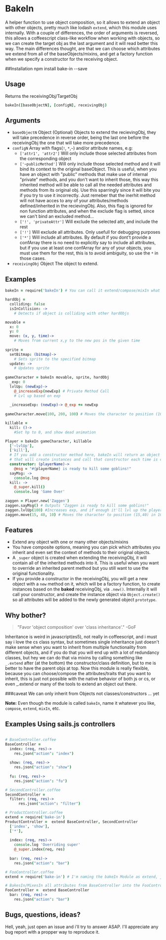 # BakeIn
A helper function to use object composition, so it allows to extend an object with other objects, pretty much like  lodash `extend`, which this module uses internally.
With a couple of differences, the order of arguments is reversed, this allows a coffeescript class-like workflow when working with objects, so we can create the target obj as the last argument and it will read better this way. The main differences thought, are that we can choose which attributes we extend from all of the baseObjects/mixins, and get a factory function when we specify a constructor for the receiving object.

##Installation
  npm install bake-in --save

## Usage
Returns the receivingObj/TargetObj
```coffeescript
bakeIn([baseObjectN], [configN], receivingObj)
```
## Arguments
* `baseObjectN` Object (Optional) Objects to extend the recievingObj, they will take precedence in reverse order, being the last  one before the receivingObj the one that will take more precedence.
* `configN` Array with flags(`!`, `*`,`~`) and/or attribute names, e.g:
  - `['attr1', 'attr2']` Will only include those selected attributes from the corresponding object
  - `['~publicMethod']` Will only include those selected method and it will bind its context to the original baseObject. This is useful, when you have an object with "public" methods that make use of internal "private" methods, and you don't want to inherit those, this way this inherited method will be able to call all the needed attributes and methods from its original obj. Use this sparringly since it will bite you if you try to use it incorrectly. Just remeber that the inerhit method will not have acces to any of your attributes/methods defined/inherited in the recievingObj. Also, this flag is ignored for non function attributes, and when the exclude flag is setted, since we can't bind an excluded method...
  - `['!', 'privateAttr']` Will exclude the selected attr, and include the rest
  - `['!']` Will exclude all attributes. Only usefull for debugging purposes
  - `['*']` Will include all attributes. By default if you dont't provide a confArray there is no need to explicitly say to include all attributes, but if you use at least one confArray for any of your objects, you must use them for the rest, this is to avoid ambiguity, so use the `*` in those cases.
* `receivingObj` Object The object to extend.

## Examples
```coffeescript
bakeIn = require('bakeIn') # You can call it extend/compose/mixIn what ever suits you

hardObj = 
  colliding: false
  isInCollision: ->
    # Detects if object is colliding with other hardObjs

movable = 
  x: 0
  y: 0
  move: (x, y, time)->
    # Moves from current x,y to the new pos in the given time
    
sprite = 
  setBitmap: (bitmap)->
    # Sets sprite to the specified bitmap
  update: ->
    # Updates sprite
    
gameCharacter = bakeIn movable, sprite, hardObj
  _exp: 0
  lvlUp: (newExp)->
    @_increaseExp(newExp) # Private Method Call
    # Lvl up based on exp
    
  _increaseExp: (newExp)-> @_exp += newExp
    
gameCharacter.move(100, 200, 100) # Moves the character to position (100,200) in 100 miliseconds

killable = 
  kill: ()-> 
    #Set hp to 0, and show dead animation

Player = bakeIn gameCharacter, killable
  ['~lvlUp'],
  ['kill'],
  # If you add a constructor method here, bakeIn will return an object with a "new" factory method,
  # that will create instances and call that constructor each time is caled.
  constructor: (playerName)->
    @msg = "#{playerName} is ready to kill some goblins!"
  sayMsg: ->
    console.log @msg
  kill: ->
    @_super.kill()
    console.log 'Game Over'
  
zaggen = Player.new('Zaggen')
zaggen.sayMsg() # Outputs "Zaggen is ready to kill some goblins!"
zaggen.lvlUp(100) #Increases exp, and if enough it'll lvl up the player
zaggen.move(15, 40, 10) # Moves the character to position (15,40) in 10 miliseconds
```
## Features
* Extend any object with one or many other objects/mixins
* You have composite options, meaning you can pick which attributes you inherit and even set the context of methods to their original objects.
* A `_super` object is created when extending the receivingObj, it will contain all of the inherited methods into it. This is useful when you want to override an inherited parent method but you still want to use the original functionality. 
* If you provide a constructor in the receivingObj, you will get a new object with a `new` method on it, which will be a factory function, to create instances based on the **baked** receivingObj, via `.new()`. Internally it will call your constructor, and create the instance object via `Object.create()` so all attributes will be added to the newly generated object `prototype`.

## Why bother?
 > "Favor 'object composition' over 'class inheritance'."
 -GoF
 
Inheritance is weird in javascript(es5), not really in coffeescript, and i must say i love the cs class syntax, but sometimes single inheritance just doesn't make sense when you want to inherit from multiple functionality from different objects, and if you do that you will end up with a lot of redundancy classes, but hey we can do that via mixins by calling something like `_.extend` after (at the bottom) the constructor/class definition, but to me is better to have the parent objs at top. Now this module is really flexible, because you can choose/compose the attributes/traits that you want to inherit, this is just not possible with the native behavior of both js or cs, or even _.extend or many of the tools to extend an object out there.

###caveat
We can only inherit from Objects not classes/constructors ... yet

**Note:** Even though the module is called `bakeIn`, name it whatever you like, `compose`, `extend`, `mixIn`, etc.

## Examples Using sails.js controllers
```coffeescript

# BaseController.coffee
BaseController =
  index: (req, res)->
    res.json("action": "index")
  
  show: (req, res)->
    res.json("action": "show")
    
  fu: (req, res)->
    res.json("action": "fu")
```
 
```coffeescript  
# SecondController.coffee  
SecondController =
  filter: (req, res)->
      res.json("action": "filter")
```

```coffeescript
# ProductController.coffee 
extend = require('bake-in')
ProductController =  extend BaseController, SecondController
  ['index', 'show'],
  ['*'],
  
  index: (req, res)->
    console.log 'Overriding super'
    @_super.index(req, res)
  
  bar: (req, res)->
    res.json("action": "bar")
```

```coffeescript
# FooController.coffee 
extend = require('bake-in') # I'm naming the bakeIn Module as extend, just to show you a more familiar syntax if you like

# BakesIn/MixesIn all attributes from BaseController into the FooController
FooController =  extend BaseController
  bar: (req, res)->
    res.json("action": "bar")
```

## Bugs, questions, ideas?
Hell, yeah, just open an issue and i'll try to answer ASAP. I'll appreciate any bug report with a propper way to reproduce it.